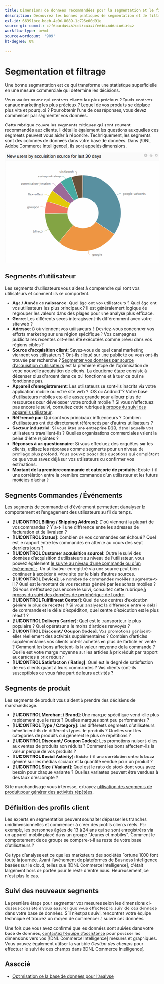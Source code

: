 ```yaml
---
title: Dimensions de données recommandées pour la segmentation et le filtrage
description: Découvrez les bonnes pratiques de segmentation et de filtrage.
exl-id: 66391bce-bdeb-4e9d-8089-1c796e00d91e
source-git-commit: c7f6bacd49487cd13c4347fe6dd46d6a10613942
workflow-type: tm+mt
source-wordcount: '909'
ht-degree: 0%

---
```


# Segmentation et filtrage

Une bonne segmentation est ce qui transforme une statistique superficielle en une mesure commerciale qui détermine les décisions.

Vous voulez savoir qui sont vos clients les plus précieux ? Quels sont vos canaux marketing les plus précieux ? Lequel de vos produits se déplace plus vite et pourquoi ? Pour obtenir l’une de ces réponses, vous devez commencer par segmenter vos données.

Cette rubrique couvre les segments critiques qui sont souvent recommandés aux clients. Il détaille également les questions auxquelles ces segments peuvent vous aider à répondre. Techniquement, les segments sont des colonnes de données dans votre base de données. Dans [!DNL Adobe Commerce Intelligence], ils sont appelés dimensions.

![](../../mbi/assets/mbi-critical-segments.png)


## Segments d’utilisateur

Les segments d’utilisateurs vous aident à comprendre qui sont vos utilisateurs et comment ils se comportent.

* **Age / Année de naissance**: Quel âge ont vos utilisateurs ? Quel âge ont vos utilisateurs les plus principaux ? Il est généralement logique de regrouper les valeurs dans des plages pour une analyse plus efficace.
* **Genre**: Les différents sexes interagissent-ils différemment avec votre site web ?
* **Adresse**: D’où viennent vos utilisateurs ? Devriez-vous concentrer vos efforts marketing sur une région spécifique ? Vos campagnes publicitaires récentes ont-elles été exécutées comme prévu dans vos régions cibles ?
* **Source d’acquisition client**\: Savez-vous de quel canal marketing viennent vos utilisateurs ? Ont-ils cliqué sur une publicité ou vous ont-ils trouvée par recherche ? [Segmenter vos données par source d’acquisition d’utilisateurs](../data-analyst/analysis/google-track-user-acq.md) est la première étape de l’optimisation de votre nouvelle acquisition de clients. La deuxième étape consiste à dépenser plus d&#39;argent dans ce qui fonctionne et à tuer ce qui ne fonctionne pas.
* **Appareil d’enregistrement**: Les utilisateurs se sont-ils inscrits via votre application mobile ou votre site web ? iOS ou Android™? Votre base d’utilisateurs mobiles est-elle assez grande pour allouer plus de ressources pour développer votre produit mobile ? Si vous n’effectuez pas encore le suivi, consultez cette rubrique [à propos du suivi des appareils utilisateur](../data-analyst/analysis/track-usr-dev-browser.md).
* **Référencé par**: Qui sont vos principaux influenceurs ? Combien d’utilisateurs ont été directement référencés par d’autres utilisateurs ?
* **Secteur industriel**: Si vous êtes une entreprise B2B, dans laquelle vos utilisateurs travaillent-ils ? Quelles organisations commerciales valent la peine d&#39;être rejointes ?
* **Réponses à un questionnaire**: Si vous effectuez des enquêtes sur les clients, utilisez les réponses comme segments pour un niveau de profilage plus profond. Vous pouvez poser des questions qui complètent ce que vous savez déjà sur vos utilisateurs ou confirmer vos estimations.
* **Montant de la première commande et catégorie de produits**: Existe-t-il une corrélation entre la première commande d’un utilisateur et les futurs modèles d’achat ?

## Segments Commandes / Événements

Les segments de commande et d’événement permettent d’analyser le comportement et l’engagement des utilisateurs au fil du temps.

* **[!UICONTROL Billing / Shipping Address]**: D&#39;où viennent la plupart de vos commandes ? Y a-t-il une différence entre les adresses de facturation et de livraison ?
* **[!UICONTROL Status]**: Combien de vos commandes ont échoué ? Quel est le rapport entre les commandes en attente au cours des sept derniers jours ?
* **[!UICONTROL Customer acquisition source]**: Outre le suivi des données d’acquisition d’utilisateurs au niveau de l’utilisateur, vous pouvez également [le suivre au niveau d’une commande ou d’un événement ;](../data-analyst/analysis/google-track-user-acq.md). Un utilisateur enregistré via une source peut bien continuer à accéder à votre site par le biais d’autres sources.
* **[!UICONTROL Device]**: Le nombre de commandes mobiles augmente-t-il ? Quel est le montant de vos recettes généré par les achats mobiles ? (Si vous n’effectuez pas encore le suivi, consultez cette rubrique [à propos du suivi des données de périphérique de l’ordre](../data-analyst/analysis/track-usr-dev-browser.md).
* **[!UICONTROL Fulfillment Center]**: Quel de vos centres d’exécution génère le plus de recettes ? Si vous analysez la différence entre le délai de commande et le délai d’expédition, quel centre d’exécution est le plus réactif ?
* **[!UICONTROL Delivery Carrier]**: Quel est le transporteur le plus populaire ? Quel opérateur a le moins d’articles renvoyés ?
* **[!UICONTROL Discount / Coupon Codes]**: Vos promotions génèrent-elles réellement des activités supplémentaires ? Combien d’articles supplémentaires vos clients ont-ils achetés en plus de l’article en vente ? Comment les bons affectent-ils la valeur moyenne de la commande ? Quelle est votre marge moyenne sur les articles à prix réduit par rapport aux articles à prix réduit ?
* **[!UICONTROL Satisfaction / Rating]**: Quel est le degré de satisfaction de vos clients quant à leurs commandes ? Vos clients sont-ils susceptibles de vous faire part de leurs activités ?

## Segments de produit

Les segments de produit vous aident à prendre des décisions de marchandisage.

* **[!UICONTROL Merchant / Brand]**: Une marque spécifique vend-elle plus rapidement que le reste ? Quelles marques sont peu performantes ?
* **[!UICONTROL Type / Category]**: Les différents segments d’utilisateurs bénéficient-ils de différents types de produits ? Quelles sont les catégories de produits qui génèrent le plus de répétitions ?
* **[!UICONTROL Discount / Coupon Codes]**: Les promotions nuisent-elles aux ventes de produits non réduits ? Comment les bons affectent-ils la valeur perçue de vos produits ?
* **[!UICONTROL Social Activity]**: Existe-t-il une corrélation entre le buzz généré sur les médias sociaux et la quantité vendue pour un produit ?
* **[!UICONTROL Size / Variant]**: Quel est le ratio de stock dont vous avez besoin pour chaque variante ? Quelles variantes peuvent être vendues à des taux d&#39;escompte ?

Si le marchandisage vous intéresse, extrayez [utilisation des segments de produit pour générer des activités répétées](../data-analyst/analysis/most-value-source-channel.md).

## Définition des profils client

Les experts en segmentation peuvent souhaiter dépasser les tranches unidimensionnelles et commencer à créer des profils clients réels. Par exemple, les personnes âgées de 13 à 24 ans qui se sont enregistrées via un appareil mobile placé dans un groupe &quot;Jeunes et mobiles&quot;. Comment le comportement de ce groupe se compare-t-il au reste de votre base d’utilisateurs ?

Ce type d’analyse est ce que les marketeurs des sociétés Fortune 1000 font toute la journée. Avant l’avènement de plateformes de Business Intelligence basées sur le cloud, telles que [!DNL Commerce Intelligence], c&#39;était largement hors de portée pour le reste d&#39;entre nous. Heureusement, ce n&#39;est plus le cas.

## Suivi des nouveaux segments

La première étape pour segmenter vos mesures selon les dimensions ci-dessus consiste à vous assurer que vous effectuez le suivi de ces données dans votre base de données. S’il n’est pas suivi, rencontrez votre équipe technique et trouvez un moyen de commencer à suivre ces données.

Une fois que vous avez confirmé que les données sont suivies dans votre base de données, [contactez l’équipe d’assistance](https://experienceleague.adobe.com/docs/commerce-knowledge-base/kb/troubleshooting/miscellaneous/mbi-service-policies.html) pour pousser les dimensions vers vos [!DNL Commerce Intelligence] mesures et graphiques. Vous pouvez également utiliser la variable *Gestion des champs* pour effectuer le suivi de ces champs dans [!DNL Commerce Intelligence].

## Associé

* [Optimisation de la base de données pour l’analyse](../best-practices/opt-db-analysis.md)
